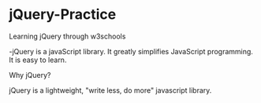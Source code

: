 # jQuery-Practice
 Learning jQuery through w3schools

 -jQuery is a javaScript library. It greatly simplifies JavaScript programming. It is easy to learn.

Why jQuery?

jQuery is a lightweight, "write less, do more" javascript library.
